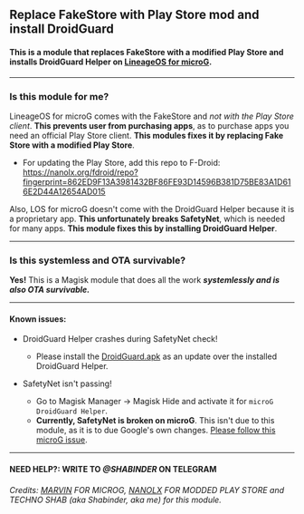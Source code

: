 ## Replace FakeStore with Play Store mod and install DroidGuard

#### This is a module that replaces FakeStore with a modified Play Store and installs DroidGuard Helper on **[LineageOS for microG](https://lineage.microg.org/)**.

---

### Is this module for me?

LineageOS for microG comes with the FakeStore and *not with the Play Store client*. **This prevents user from purchasing apps**, as to purchase apps you need an official Play Store client. **This modules fixes it by replacing Fake Store with a modified Play Store**.

* For updating the Play Store, add this repo to F-Droid: https://nanolx.org/fdroid/repo?fingerprint=862ED9F13A3981432BF86FE93D14596B381D75BE83A1D616E2D44A12654AD015

Also, LOS for microG doesn't come with the DroidGuard Helper because it is a proprietary app. **This unfortunately breaks SafetyNet**, which is needed for many apps. **This module fixes this by installing DroidGuard Helper**.

---

### Is this systemless and OTA survivable?

**Yes!** This is a Magisk module that does all the work ***systemlessly and is also OTA survivable.***

---

#### Known issues:

* DroidGuard Helper crashes during SafetyNet check!
  * Please install the [DroidGuard.apk](https://github.com/Shabinder/Replace-fakestore-with-playstore-mod-and-install-Droidguard/raw/master/system/priv-app/DroidGuard/DroidGuard.apk) as an update over the installed DroidGuard Helper.

* SafetyNet isn't passing!
  * Go to Magisk Manager -> Magisk Hide and activate it for `microG DroidGuard Helper`.
  * **Currently, SafetyNet is broken on microG**. This isn't due to this module, as it is to due Google's own changes.
    [Please follow this microG issue](https://github.com/microg/android_packages_apps_RemoteDroidGuard/issues/24).

---

#### NEED HELP?: WRITE TO ***@SHABINDER*** ON TELEGRAM

###### Credits: [MARVIN](https://github.com/mar-v-in) FOR MICROG, [NANOLX](https://gitlab.com/Nanolx) FOR MODDED PLAY STORE and TECHNO SHAB *(aka Shabinder, aka me)* for this module.
